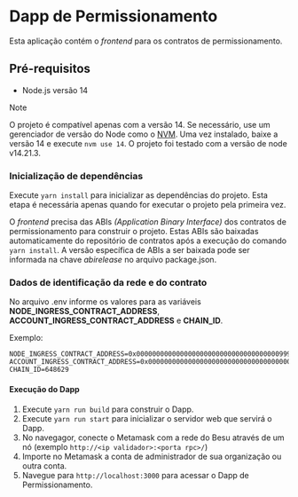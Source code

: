 # Dapp de Permissionamento

Esta aplicação contém o *frontend* para os contratos de permissionamento.

## Pré-requisitos

- Node.js versão 14

> [!NOTE]
> O projeto é compatível apenas com a versão 14. Se necessário, use um gerenciador de versão do Node como o [NVM](https://github.com/nvm-sh/nvm). Uma vez instalado, baixe a versão 14 e execute `nvm use 14`. O projeto foi testado com a versão de node v14.21.3.

### Inicialização de dependências ###
Execute `yarn install` para inicializar as dependências do projeto. Esta etapa é necessária apenas quando for executar o projeto pela primeira vez.

O *frontend* precisa das ABIs _(Application Binary Interface)_ dos contratos de permissionamento para construir o projeto. Estas ABIs são baixadas automaticamente do repositório de contratos após a execução do comando `yarn install`. A versão específica de ABIs a ser baixada pode ser informada na chave *abirelease* no arquivo package.json.

### Dados de identificação da rede e do contrato
No arquivo .env informe os valores para as variáveis **NODE_INGRESS_CONTRACT_ADDRESS**, **ACCOUNT_INGRESS_CONTRACT_ADDRESS** e **CHAIN_ID**. 

Exemplo:
```
NODE_INGRESS_CONTRACT_ADDRESS=0x0000000000000000000000000000000000009999
ACCOUNT_INGRESS_CONTRACT_ADDRESS=0x0000000000000000000000000000000000008888
CHAIN_ID=648629
```

#### Execução do Dapp ####
1. Execute `yarn run build` para construir o Dapp.
2. Execute `yarn run start` para inicializar o servidor web que servirá o Dapp.
3. No navegagor, conecte o Metamask com a rede do Besu através de um nó (exemplo `http://<ip validador>:<porta rpc>/`)
4. Importe no Metamask a conta de administrador de sua organização ou outra conta.
5. Navegue para `http://localhost:3000` para acessar o Dapp de Permissionamento.
